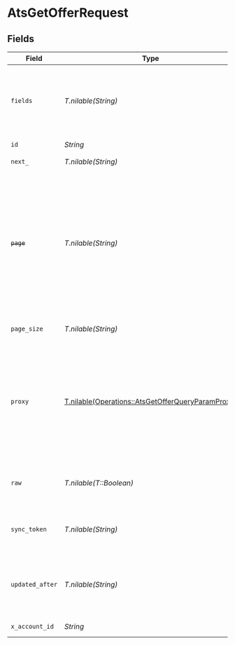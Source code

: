 # AtsGetOfferRequest


## Fields

| Field                                                                                                                                                            | Type                                                                                                                                                             | Required                                                                                                                                                         | Description                                                                                                                                                      |
| ---------------------------------------------------------------------------------------------------------------------------------------------------------------- | ---------------------------------------------------------------------------------------------------------------------------------------------------------------- | ---------------------------------------------------------------------------------------------------------------------------------------------------------------- | ---------------------------------------------------------------------------------------------------------------------------------------------------------------- |
| `fields`                                                                                                                                                         | *T.nilable(String)*                                                                                                                                              | :heavy_minus_sign:                                                                                                                                               | The comma separated list of fields to return in the response (if empty, all fields are returned)                                                                 |
| `id`                                                                                                                                                             | *String*                                                                                                                                                         | :heavy_check_mark:                                                                                                                                               | N/A                                                                                                                                                              |
| `next_`                                                                                                                                                          | *T.nilable(String)*                                                                                                                                              | :heavy_minus_sign:                                                                                                                                               | The unified cursor                                                                                                                                               |
| ~~`page`~~                                                                                                                                                       | *T.nilable(String)*                                                                                                                                              | :heavy_minus_sign:                                                                                                                                               | : warning: ** DEPRECATED **: This will be removed in a future release, please migrate away from it as soon as possible.<br/><br/>The page number of the results to fetch |
| `page_size`                                                                                                                                                      | *T.nilable(String)*                                                                                                                                              | :heavy_minus_sign:                                                                                                                                               | The number of results per page                                                                                                                                   |
| `proxy`                                                                                                                                                          | [T.nilable(Operations::AtsGetOfferQueryParamProxy)](../../models/operations/atsgetofferqueryparamproxy.md)                                                       | :heavy_minus_sign:                                                                                                                                               | Query parameters that can be used to pass through parameters to the underlying provider request by surrounding them with "proxy" key                             |
| `raw`                                                                                                                                                            | *T.nilable(T::Boolean)*                                                                                                                                          | :heavy_minus_sign:                                                                                                                                               | Indicates that the raw request result is returned                                                                                                                |
| `sync_token`                                                                                                                                                     | *T.nilable(String)*                                                                                                                                              | :heavy_minus_sign:                                                                                                                                               | The sync token to select the only updated results                                                                                                                |
| `updated_after`                                                                                                                                                  | *T.nilable(String)*                                                                                                                                              | :heavy_minus_sign:                                                                                                                                               | Use a string with a date to only select results updated after that given date                                                                                    |
| `x_account_id`                                                                                                                                                   | *String*                                                                                                                                                         | :heavy_check_mark:                                                                                                                                               | The account identifier                                                                                                                                           |